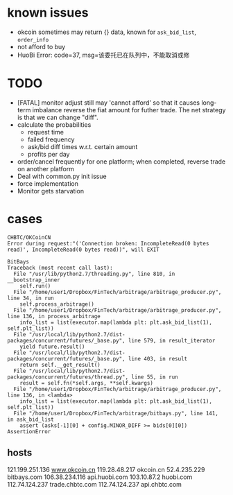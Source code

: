 # known issues
* okcoin sometimes may return {} data, known for `ask_bid_list`, `order_info`
* not afford to buy
* HuoBi Error: code=37, msg=该委托已在队列中，不能取消或修

# TODO
* [FATAL] monitor adjust still may 'cannot afford' so that it causes long-term imbalance
reverse the fiat amount for futher trade. The net strategy is that we can change "diff".
* calculate the probabilities
    - request time
    - failed frequency
    - ask/bid diff times w.r.t. certain amount
    - profits per day
* order/cancel frequently for one platform; when completed, reverse trade on another platform
* Deal with common.py init issue
* force implementation
* Monitor gets starvation

# cases

```
CHBTC/OKCoinCN
Error during request:"('Connection broken: IncompleteRead(0 bytes read)', IncompleteRead(0 bytes read))", will EXIT
```

```
BitBays
Traceback (most recent call last):
  File "/usr/lib/python2.7/threading.py", line 810, in __bootstrap_inner
    self.run()
  File "/home/user1/Dropbox/FinTech/arbitrage/arbitrage_producer.py", line 34, in run
    self.process_arbitrage()
  File "/home/user1/Dropbox/FinTech/arbitrage/arbitrage_producer.py", line 136, in process_arbitrage
    info_list = list(executor.map(lambda plt: plt.ask_bid_list(1), self.plt_list))
  File "/usr/local/lib/python2.7/dist-packages/concurrent/futures/_base.py", line 579, in result_iterator
    yield future.result()
  File "/usr/local/lib/python2.7/dist-packages/concurrent/futures/_base.py", line 403, in result
    return self.__get_result()
  File "/usr/local/lib/python2.7/dist-packages/concurrent/futures/thread.py", line 55, in run
    result = self.fn(*self.args, **self.kwargs)
  File "/home/user1/Dropbox/FinTech/arbitrage/arbitrage_producer.py", line 136, in <lambda>
    info_list = list(executor.map(lambda plt: plt.ask_bid_list(1), self.plt_list))
  File "/home/user1/Dropbox/FinTech/arbitrage/bitbays.py", line 141, in ask_bid_list
    assert (asks[-1][0] + config.MINOR_DIFF >= bids[0][0])
AssertionError
```

## hosts
121.199.251.136 www.okcoin.cn
119.28.48.217   okcoin.cn
52.4.235.229    bitbays.com
106.38.234.116  api.huobi.com
103.10.87.2     huobi.com
112.74.124.237  trade.chbtc.com
112.74.124.237  api.chbtc.com
